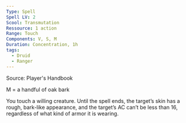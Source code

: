 ```yaml
---
Type: Spell
Spell LV: 2
Scool: Transmutation
Ressource: 1 action
Range: Touch
Components: V, S, M
Duration: Concentration, 1h
tags:
  - Druid
  - Ranger
---
```

Source: Player's Handbook

M = a handful of oak bark

You touch a willing creature. Until the spell ends, the target’s skin has a rough, bark-like appearance, and the target’s AC can’t be less than 16, regardless of what kind of armor it is wearing.